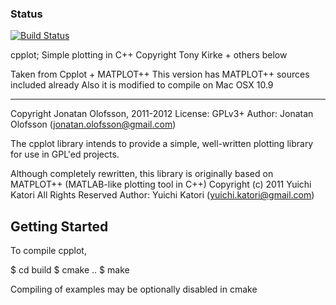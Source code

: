 ### Status
[![Build Status](https://travis-ci.org/audiofilter/cpplot.png)](https://travis-ci.org/audiofilter/cpplot)

cpplot; Simple plotting in C++
Copyright Tony Kirke + others below

Taken from Cpplot + MATPLOT++
This version has MATPLOT++ sources included already
Also it is modified to compile on Mac OSX 10.9

--------------------------------------------------------

Copyright Jonatan Olofsson, 2011-2012
License: GPLv3+
Author: Jonatan Olofsson (jonatan.olofsson@gmail.com)

The cpplot library intends to provide a simple, well-written plotting
library for use in GPL'ed projects.

Although completely rewritten, this library is originally based on
MATPLOT++ (MATLAB-like plotting tool in C++)
Copyright (c) 2011 Yuichi Katori All Rights Reserved
Author: Yuichi Katori (yuichi.katori@gmail.com)

Getting Started
------------------------------------------

To compile cpplot,

$ cd build
$ cmake ..
$ make

Compiling of examples may be optionally disabled in cmake
